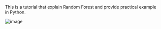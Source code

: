 This is a tutorial that explain Random Forest and provide practical example in Python. 

![image](https://github.com/ramanyazdi/Random-Forest/assets/10933161/e95663e2-9568-4127-ac8e-c0560db9786f)
